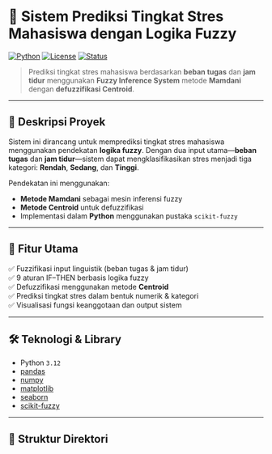 # 🧠 Sistem Prediksi Tingkat Stres Mahasiswa dengan Logika Fuzzy

[![Python](https://img.shields.io/badge/Python-3.12-blue?logo=python)](https://www.python.org/)
[![License](https://img.shields.io/badge/license-MIT-green)](#)
[![Status](https://img.shields.io/badge/status-Finished-brightgreen)](#)

> Prediksi tingkat stres mahasiswa berdasarkan **beban tugas** dan **jam tidur** menggunakan **Fuzzy Inference System** metode **Mamdani** dengan **defuzzifikasi Centroid**.

---

## 📂 Deskripsi Proyek

Sistem ini dirancang untuk memprediksi tingkat stres mahasiswa menggunakan pendekatan **logika fuzzy**. Dengan dua input utama—**beban tugas** dan **jam tidur**—sistem dapat mengklasifikasikan stres menjadi tiga kategori: **Rendah**, **Sedang**, dan **Tinggi**.

Pendekatan ini menggunakan:
- **Metode Mamdani** sebagai mesin inferensi fuzzy
- **Metode Centroid** untuk defuzzifikasi
- Implementasi dalam **Python** menggunakan pustaka `scikit-fuzzy`

---

## 📌 Fitur Utama

✅ Fuzzifikasi input linguistik (beban tugas & jam tidur)  
✅ 9 aturan IF–THEN berbasis logika fuzzy  
✅ Defuzzifikasi menggunakan metode **Centroid**  
✅ Prediksi tingkat stres dalam bentuk numerik & kategori  
✅ Visualisasi fungsi keanggotaan dan output sistem

---

## 🛠️ Teknologi & Library

- Python `3.12`
- [pandas](https://pandas.pydata.org/)
- [numpy](https://numpy.org/)
- [matplotlib](https://matplotlib.org/)
- [seaborn](https://seaborn.pydata.org/)
- [scikit-fuzzy](https://pythonhosted.org/scikit-fuzzy/)

---

## 📁 Struktur Direktori

